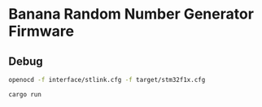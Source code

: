 # Banana Random Number Generator Firmware

## Debug

```bash
openocd -f interface/stlink.cfg -f target/stm32f1x.cfg
```

```bash
cargo run
```
